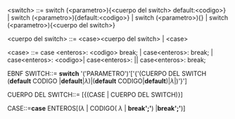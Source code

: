 
&lt;switch&gt; ::= switch (&lt;parametro&gt;){&lt;cuerpo del switch&gt; default:&lt;codigo&gt;} | switch (&lt;parametro&gt;){default:&lt;codigo&gt;} | switch (&lt;parametro&gt;){} | switch (&lt;parametro&gt;){&lt;cuerpo del switch&gt;}

&lt;cuerpo del switch&gt; ::= &lt;case&gt;&lt;cuerpo del switch&gt; | &lt;case&gt;

 &lt;case&gt; ::= case  &lt;enteros&gt;: &lt;codigo&gt; break; | case&lt;enteros&gt;: break; | case&lt;enteros&gt;: &lt;codigo&gt;| case&lt;enteros&gt;: || case&lt;enteros&gt;: break;


EBNF
 SWITCH::= **switch** '('PARAMETRO')'['{'(CUERPO DEL SWITCH (**default** CODIGO |**default**|${\lambda}$)|(**default** CODIGO|**default**)|${\lambda}$|)'}']   

CUERPO DEL SWITCH::= [{(CASE | CUERPO DEL SWITCH)}]

CASE::=**case** ENTEROS[(${\lambda}$ | CODIGO( ${\lambda}$ | **break';'**) |**break';'**)]

